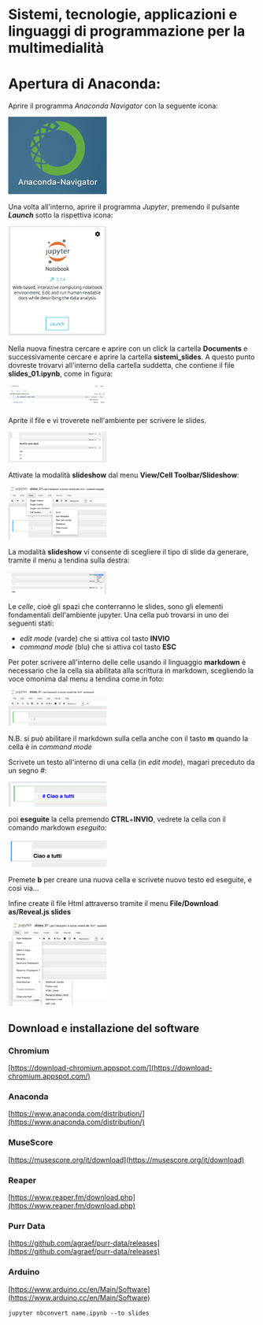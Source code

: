 # Sistemi, tecnologie, applicazioni e linguaggi di programmazione per la multimedialità

# Apertura di Anaconda:

Aprire il programma *Anaconda Navigator* con la seguente icona:

<img src="/immagini/01_navigator.png" width="200" class="center">

Una volta all'interno, aprire il programma *Jupyter*, premendo il pulsante ***Launch*** sotto la rispettiva icona:

<img src="/immagini/02_jupyter.png" width="200">

Nella nuova finestra cercare e aprire con un click la cartella **Documents** e successivamente cercare e aprire la cartella **sistemi_slides**. A questo punto dovreste trovarvi all'interno della cartella suddetta, che contiene il file **slides_01.ipynb**, come in figura:

<img src="/immagini/03_file_ipynb.png" width="200">

Aprite il file e vi troverete nell'ambiente per scrivere le slides.

<img src="/immagini/04_ambiente_jupyter.png" width="200">

Attivate la modalità **slideshow** dal menu **View/Cell Toolbar/Slideshow**:

<img src="/immagini/08_slideshow.png" width="200">

La modalità **slideshow** vi consente di scegliere il tipo di slide da generare, tramite il menu a tendina sulla destra:

<img src="/immagini/10_slides.png" width="200">

Le *celle*, cioè gli spazi che conterranno le slides, sono gli elementi fondamentali dell'ambiente jupyter. Una cella può trovarsi in uno dei seguenti stati:
- *edit mode* (varde) che si attiva col tasto **INVIO**
- *command mode* (blu) che si attiva col tasto **ESC**

Per poter scrivere all'interno delle celle usando il linguaggio **markdown** è necessario che la cella sia abilitata alla scrittura in markdown, scegliendo la voce omonima dal menu a tendina come in foto:

<img src="/immagini/05_markdown.png" width="200">

N.B. si può abilitare il markdown sulla cella anche con il tasto **m** quando la cella è in *command mode*

Scrivete un testo all'interno di una cella (in *edit mode*), magari preceduto da un segno #:

<img src="/immagini/06_testo.png" width="200">

poi **eseguite** la cella premendo **CTRL**+**INVIO**, vedrete la cella con il comando markdown *eseguito*:

<img src="/immagini/07_testo_exec.png" width="200">

Premete **b** per creare una nuova cella e scrivete nuovo testo ed eseguite, e così via...

Infine create il file Html attraverso tramite il menu **File/Download as/Reveal.js slides**

<img src="/immagini/09_export_html.png" width="200">









## Download e installazione del software

### Chromium

[https://download-chromium.appspot.com/](https://download-chromium.appspot.com/)

### Anaconda

[https://www.anaconda.com/distribution/](https://www.anaconda.com/distribution/)

### MuseScore

[https://musescore.org/it/download](https://musescore.org/it/download)

### Reaper

[https://www.reaper.fm/download.php](https://www.reaper.fm/download.php)

### Purr Data

[https://github.com/agraef/purr-data/releases](https://github.com/agraef/purr-data/releases)

### Arduino

[https://www.arduino.cc/en/Main/Software](https://www.arduino.cc/en/Main/Software)

```
jupyter nbconvert name.ipynb --to slides
```
